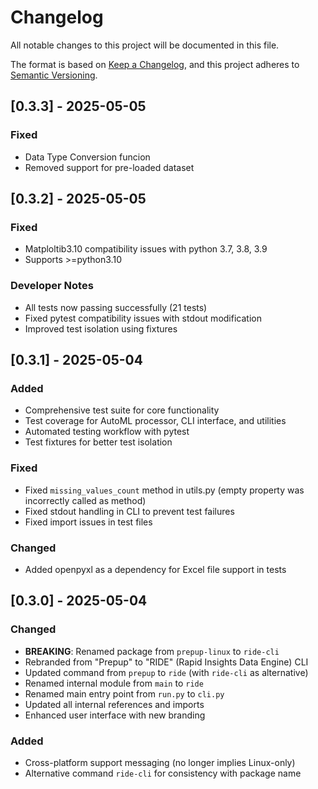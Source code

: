 # Changelog

All notable changes to this project will be documented in this file.

The format is based on [Keep a Changelog](https://keepachangelog.com/en/1.0.0/),
and this project adheres to [Semantic Versioning](https://semver.org/spec/v2.0.0.html).

## [0.3.3] - 2025-05-05

### Fixed
- Data Type Conversion funcion 
- Removed support for pre-loaded dataset


## [0.3.2] - 2025-05-05

### Fixed
- Matploltib3.10 compatibility issues with python 3.7, 3.8, 3.9 
- Supports >=python3.10 

### Developer Notes
- All tests now passing successfully (21 tests)
- Fixed pytest compatibility issues with stdout modification
- Improved test isolation using fixtures


## [0.3.1] - 2025-05-04

### Added
- Comprehensive test suite for core functionality
- Test coverage for AutoML processor, CLI interface, and utilities
- Automated testing workflow with pytest
- Test fixtures for better test isolation

### Fixed
- Fixed `missing_values_count` method in utils.py (empty property was incorrectly called as method)
- Fixed stdout handling in CLI to prevent test failures
- Fixed import issues in test files

### Changed
- Added openpyxl as a dependency for Excel file support in tests



## [0.3.0] - 2025-05-04

### Changed
- **BREAKING**: Renamed package from `prepup-linux` to `ride-cli`
- Rebranded from "Prepup" to "RIDE" (Rapid Insights Data Engine) CLI
- Updated command from `prepup` to `ride` (with `ride-cli` as alternative)  
- Renamed internal module from `main` to `ride`
- Renamed main entry point from `run.py` to `cli.py`
- Updated all internal references and imports
- Enhanced user interface with new branding

### Added
- Cross-platform support messaging (no longer implies Linux-only)
- Alternative command `ride-cli` for consistency with package name

